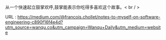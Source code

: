 从一个快速起立鼓掌欢呼,鼓掌能表示你吃得多喜欢这个故事。< br / > 
  
 URL : https://medium.com/@francois.chollet/notes-to-myself-on-software-engineering-c890f16f4e4d?utm_source=wanqu.co&utm_campaign=Wanqu+Daily&utm_medium=website